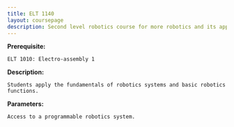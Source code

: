 ```yaml
---
title: ELT 1140
layout: coursepage
description: Second level robotics course for more robotics and its applications
---
```


**Prerequisite:**

    ELT 1010: Electro-assembly 1

**Description:**

    Students apply the fundamentals of robotics systems and basic robotics functions.

**Parameters:**

    Access to a programmable robotics system.
